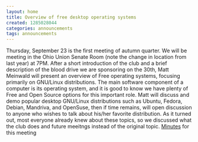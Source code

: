```yaml
---
layout: home
title: Overview of free desktop operating systems
created: 1285028044
categories: announcements
tags: announcements
---
```

Thursday, September 23 is the first meeting of autumn quarter. We will be meeting in the Ohio Union Senate Room (note the change in location from last year) at 7PM. After a short introduction of the club and a brief description of the blood drive we are sponsoring on the 30th, Matt Meinwald will present an overview of Free operating systems, focusing primarily on GNU/Linux distributions. The main software component of a computer is its operating system, and it is good to know we have plenty of Free and Open Source options for this important role. Matt will discuss and demo popular desktop GNU/Linux distributions such as Ubuntu, Fedora, Debian, Mandriva, and OpenSuse, then if time remains, will open discussion to anyone who wishes to talk about his/her favorite distribution. As it turned out, most everyone already knew about these topics, so we discussed what the club does and future meeitngs instead of the original topic. [Minutes](/~paradigm/minutes.html#htoc7) for this meeting
